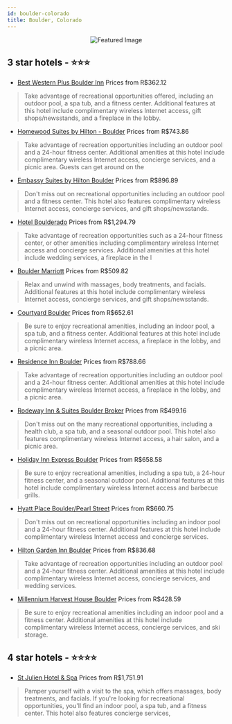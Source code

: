 ```yaml
---
id: boulder-colorado
title: Boulder, Colorado
---
```


<center><img src="https://i.travelapi.com/hotels/1000000/10000/4500/4446/af4d29ec_z.jpg" alt="Featured Image" /></center>


##  3 star hotels - ⭐️⭐️⭐️

-    [Best Western Plus Boulder Inn](https://us.hurb.com/hotels/boulder/best-western-plus-boulder-inn-JNP-JP885343?cmp=18055) Prices from R$362.12
   > Take advantage of recreational opportunities offered, including an outdoor pool, a spa tub, and a fitness center. Additional features at this hotel include complimentary wireless Internet access, gift shops/newsstands, and a fireplace in the lobby.
-    [Homewood Suites by Hilton - Boulder](https://us.hurb.com/hotels/boulder/homewood-suites-by-hilton-boulder-JNP-JP089741?cmp=18055) Prices from R$743.86
   > Take advantage of recreation opportunities including an outdoor pool and a 24-hour fitness center. Additional amenities at this hotel include complimentary wireless Internet access, concierge services, and a picnic area. Guests can get around on the 
-    [Embassy Suites by Hilton Boulder](https://us.hurb.com/hotels/boulder/embassy-suites-by-hilton-boulder-JNP-JP02738Z?cmp=18055) Prices from R$896.89
   > Don't miss out on recreational opportunities including an outdoor pool and a fitness center. This hotel also features complimentary wireless Internet access, concierge services, and gift shops/newsstands.
-    [Hotel Boulderado](https://us.hurb.com/hotels/boulder/hotel-boulderado-JNP-JP180625?cmp=18055) Prices from R$1,294.79
   > Take advantage of recreation opportunities such as a 24-hour fitness center, or other amenities including complimentary wireless Internet access and concierge services. Additional amenities at this hotel include wedding services, a fireplace in the l
-    [Boulder Marriott](https://us.hurb.com/hotels/boulder/boulder-marriott-JNP-JP089738?cmp=18055) Prices from R$509.82
   > Relax and unwind with massages, body treatments, and facials. Additional features at this hotel include complimentary wireless Internet access, concierge services, and gift shops/newsstands.
-    [Courtyard Boulder](https://us.hurb.com/hotels/boulder/courtyard-boulder-JNP-JP410175?cmp=18055) Prices from R$652.61
   > Be sure to enjoy recreational amenities, including an indoor pool, a spa tub, and a fitness center. Additional features at this hotel include complimentary wireless Internet access, a fireplace in the lobby, and a picnic area.
-    [Residence Inn Boulder](https://us.hurb.com/hotels/boulder/residence-inn-boulder-JNP-JP179323?cmp=18055) Prices from R$788.66
   > Take advantage of recreation opportunities including an outdoor pool and a 24-hour fitness center. Additional amenities at this hotel include complimentary wireless Internet access, a fireplace in the lobby, and a picnic area.
-    [Rodeway Inn & Suites Boulder Broker](https://us.hurb.com/hotels/boulder/rodeway-inn-suites-boulder-broker-JNP-JP047326?cmp=18055) Prices from R$499.16
   > Don't miss out on the many recreational opportunities, including a health club, a spa tub, and a seasonal outdoor pool. This hotel also features complimentary wireless Internet access, a hair salon, and a picnic area.
-    [Holiday Inn Express Boulder](https://us.hurb.com/hotels/boulder/holiday-inn-express-boulder-JNP-JP905798?cmp=18055) Prices from R$658.58
   > Be sure to enjoy recreational amenities, including a spa tub, a 24-hour fitness center, and a seasonal outdoor pool. Additional features at this hotel include complimentary wireless Internet access and barbecue grills.
-    [Hyatt Place Boulder/Pearl Street](https://us.hurb.com/hotels/boulder/hyatt-place-boulder-pearl-street-JNP-JP835943?cmp=18055) Prices from R$660.75
   > Don't miss out on recreational opportunities including an indoor pool and a 24-hour fitness center. Additional features at this hotel include complimentary wireless Internet access and concierge services.
-    [Hilton Garden Inn Boulder](https://us.hurb.com/hotels/boulder/hilton-garden-inn-boulder-JNP-JP02738Y?cmp=18055) Prices from R$836.68
   > Take advantage of recreation opportunities including an outdoor pool and a 24-hour fitness center. Additional amenities at this hotel include complimentary wireless Internet access, concierge services, and wedding services.
-    [Millennium Harvest House Boulder](https://us.hurb.com/hotels/boulder/millennium-harvest-house-boulder-JNP-JP179801?cmp=18055) Prices from R$428.59
   > Be sure to enjoy recreational amenities including an indoor pool and a fitness center. Additional amenities at this hotel include complimentary wireless Internet access, concierge services, and ski storage.

##  4 star hotels - ⭐️⭐️⭐️⭐️

-    [St Julien Hotel & Spa](https://us.hurb.com/hotels/boulder/st-julien-hotel-spa-JNP-JP662985?cmp=18055) Prices from R$1,751.91
   > Pamper yourself with a visit to the spa, which offers massages, body treatments, and facials. If you're looking for recreational opportunities, you'll find an indoor pool, a spa tub, and a fitness center. This hotel also features concierge services, 
